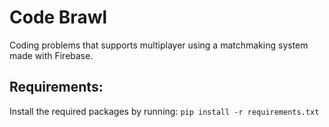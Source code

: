 # Code Brawl
Coding problems that supports multiplayer using a matchmaking system made with Firebase.

## Requirements:
Install the required packages by running:
`pip install -r requirements.txt`
